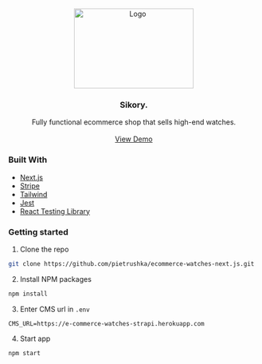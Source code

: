 <!-- PROJECT LOGO -->
<br />
<p align="center">
  <img src="https://lh3.googleusercontent.com/qpWBa08_tai1hBS6roNj0BrfKe_FKUQUrjt70gx4qYwMCeLjYq-g3yzKt5hOGr4IcuMkUcFdBZ8LYomc9F1KxOcp8SlxVlakvFV4awqApw8S4ioyEXdCe8eSlexRFHdcndFrEogk=w2400" alt="Logo" width="240" height="160">
  <h3 align="center">Sikory.</h3>

  <p align="center">
    Fully functional ecommerce shop that sells high-end watches.
    <br />
    <br />
    <a href="https://sikory.vercel.app/">View Demo</a>
  </p>
</p>

### Built With
* [Next.js](https://nextjs.org/)
* [Stripe](https://stripe.com/en-pl)
* [Tailwind](https://tailwindcss.com/)
* [Jest](https://jestjs.io/)
* [React Testing Library](https://testing-library.com/)

### Getting started

1. Clone the repo
```sh
git clone https://github.com/pietrushka/ecommerce-watches-next.js.git
```
2. Install NPM packages
```sh
npm install
```
3. Enter CMS url in `.env`
```
CMS_URL=https://e-commerce-watches-strapi.herokuapp.com
```
4. Start app
```sh
npm start
```

